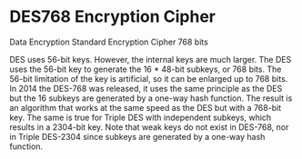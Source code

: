 # DES768 Encryption Cipher
Data Encryption Standard Encryption Cipher 768 bits

DES uses 56-bit keys. However, the internal keys are much larger. The DES uses the 56-bit key to generate the 16 * 48-bit subkeys, or 768 bits. The 56-bit limitation of the key is artificial, so it can be enlarged up to 768 bits. In 2014 the DES-768 was released, it uses the same principle as the DES but the 16 subkeys are generated by a one-way hash function. The result is an algorithm that works at the same speed as the DES but with a 768-bit key. The same is true for Triple DES with independent subkeys, which results in a 2304-bit key. Note that weak keys do not exist in DES-768, nor in Triple DES-2304 since subkeys are generated by a one-way hash function. 
